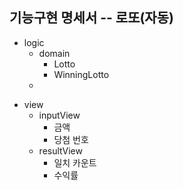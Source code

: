 
## 기능구현 명세서 -- 로또(자동)


- logic
  - domain
    - Lotto
    - WinningLotto 
  - 

* view 
  * inputView
    * 금액
    * 당첨 번호 
  * resultView
    * 일치 카운트 
    * 수익률 
